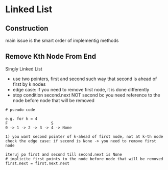 # Linked List

## Construction

main issue is the smart order of implementig methods

## Remove Kth Node From End

Singly Linked List

* use two pointers, first and second such way that second is ahead of first by k nodes
* edge case: if you need to remove first node, it is done differently 
* stop condition second.next NOT second bc you need reference to the node before node that will be removed 

```text
# pseudo-code

e.g. for k = 4
F                   S             
0 -> 1 -> 2 -> 3 -> 4 -> None

1) you want second pointer of k-ahead of first node, not at k-th node
check the edge case: if second is None -> you need to remove first node

iteruj po first and second till second.next is None
# implicite first points to the node before node that will be removed
first.next = first.next.next
```

